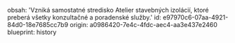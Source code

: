 obsah: 'Vzniká samostatné stredisko Atelier stavebných izolácií, ktoré preberá všetky konzultačné a poradenské služby.'
id: e97970c6-07aa-4921-84d0-18e7685cc7b9
origin: a0986420-7e4c-4fdc-aec4-aa3e437e2460
blueprint: history
